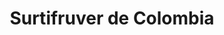 ---
title: "Surtifruver de Colombia"
url: /puerto-gaitan/surtifruver-de-colombia/
shop: frutería
---